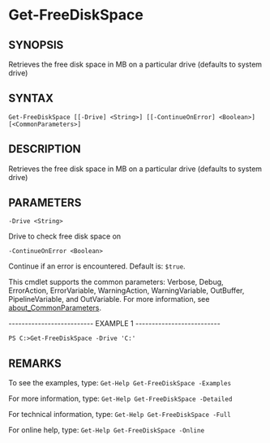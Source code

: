# Get-FreeDiskSpace

## SYNOPSIS

Retrieves the free disk space in MB on a particular drive (defaults to system drive)

## SYNTAX

 `Get-FreeDiskSpace [[-Drive] <String>] [[-ContinueOnError] <Boolean>] [<CommonParameters>]`

## DESCRIPTION

Retrieves the free disk space in MB on a particular drive (defaults to system drive)

## PARAMETERS

`-Drive <String>`

Drive to check free disk space on

`-ContinueOnError <Boolean>`

Continue if an error is encountered. Default is: `$true`.

<CommonParameters>

This cmdlet supports the common parameters: Verbose, Debug, ErrorAction, ErrorVariable, WarningAction, WarningVariable, OutBuffer, PipelineVariable, and OutVariable. For more information, see [about_CommonParameters](https:/go.microsoft.com/fwlink/?LinkID=113216).

-------------------------- EXAMPLE 1 --------------------------

`PS C:>Get-FreeDiskSpace -Drive 'C:'`

## REMARKS

To see the examples, type: `Get-Help Get-FreeDiskSpace -Examples`

For more information, type: `Get-Help Get-FreeDiskSpace -Detailed`

For technical information, type: `Get-Help Get-FreeDiskSpace -Full`

For online help, type: `Get-Help Get-FreeDiskSpace -Online`
